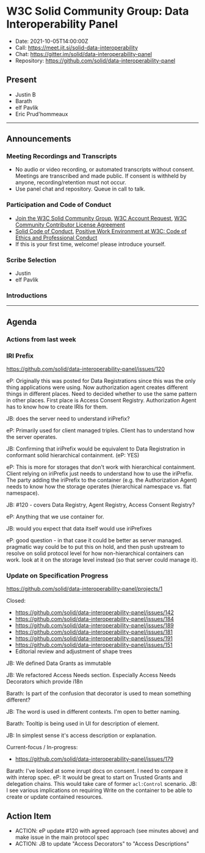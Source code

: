 # W3C Solid Community Group: Data Interoperability Panel

* Date: 2021-10-05T14:00:00Z
* Call: https://meet.jit.si/solid-data-interoperability
* Chat: https://gitter.im/solid/data-interoperability-panel
* Repository: https://github.com/solid/data-interoperability-panel


## Present

- Justin B
- Barath
- elf Pavlik
- Eric Prud'hommeaux

---

## Announcements

### Meeting Recordings and Transcripts
* No audio or video recording, or automated transcripts without consent. Meetings are transcribed and made public. If consent is withheld by anyone, recording/retention must not occur.
* Use panel chat and repository. Queue in call to talk.


### Participation and Code of Conduct
* [Join the W3C Solid Community Group](https://www.w3.org/community/solid/join), [W3C Account Request](http://www.w3.org/accounts/request), [W3C Community Contributor License Agreement](https://www.w3.org/community/about/agreements/cla/)
* [Solid Code of Conduct](https://github.com/solid/process/blob/master/code-of-conduct.md), [Positive Work Environment at W3C: Code of Ethics and Professional Conduct](https://github.com/solid/process/blob/master/code-of-conduct.md)
* If this is your first time, welcome! please introduce yourself.


### Scribe Selection

- Justin
- elf Pavlik

### Introductions

---


## Agenda

### Actions from last week

### IRI Prefix

https://github.com/solid/data-interoperability-panel/issues/120

eP: Originally this was posted for Data Registrations since this was
the only thing applications were using. Now authorization agent creates
different things in different places. Need to decided whether to use
the same pattern in other places. First place is Access Consent Registry.
Authorization Agent has to know how to create IRIs for them.

JB: does the server need to understand iriPrefix?

eP: Primarily used for client managed triples. Client has to understand
how the server operates.

JB: Confirming that iriPrefix would be equivalent to Data Registration in 
conformant solid hierarchical containment. (eP: YES)

eP: This is more for storages that don't work with hierarchical containment.
Client relying on iriPrefix just needs to understand how to use the
iriPrefix. The party adding the iriPrefix to the container 
(e.g. the Authorization Agent) needs to know how the storage operates 
(hierarchical namespace vs. flat namespace).

JB: #120 - covers Data Registry, Agent Registry, Access Consent Registry?

eP: Anything that we use container for.

JB: would you expect that data itself would use iriPrefixes

eP: good question - in that case it could be better as server managed. pragmatic way
could be to put this on hold, and then push upstream to resolve on solid protocol
level for how non-hierarchical containers can work. look at it on the storage
level instead (so that server could manage it).

### Update on Specification Progress

https://github.com/solid/data-interoperability-panel/projects/1

Closed: 

* https://github.com/solid/data-interoperability-panel/issues/142
* https://github.com/solid/data-interoperability-panel/issues/184
* https://github.com/solid/data-interoperability-panel/issues/189
* https://github.com/solid/data-interoperability-panel/issues/181
* https://github.com/solid/data-interoperability-panel/issues/191
* https://github.com/solid/data-interoperability-panel/issues/151
* Editorial review and adjustment of shape trees


JB: We defined Data Grants as immutable

JB: We refactored Access Needs section. Especially Access Needs Decorators which provide i18n

Barath: Is part of the confusion that decorator is used to mean something different?

JB: The word is used in different contexts. I'm open to better naming.

Barath: Tooltip is being used in UI for description of element.

JB: In simplest sense it's access description or explanation.


Current-focus / In-progress:

* https://github.com/solid/data-interoperability-panel/issues/179

Barath: I've looked at some inrupt docs on consent. I need to compare it with interop spec.
eP: It would be great to start on Trusted Grants and delegation chains. This would
take care of former `acl:Control` scenario.
JB: I see various implications on requiring Write on the container to be able to create or update contained resources.


## Action Item

- ACTION: eP update #120 with agreed approach (see minutes above) and make issue in the main protocol spec
- ACTION: JB to update "Access Decorators" to "Access Descriptions"
